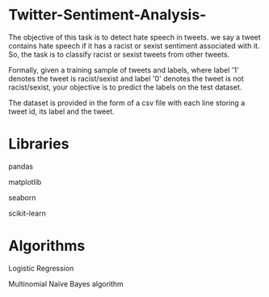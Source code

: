 # Twitter-Sentiment-Analysis-

The objective of this task is to detect hate speech in tweets. 
we say a tweet contains hate speech if it has a racist or sexist sentiment associated with it. So, the task is to classify racist or sexist tweets from other tweets.

Formally, given a training sample of tweets and labels, where label '1' denotes the tweet is racist/sexist and label '0' denotes the tweet is not racist/sexist,
your objective is to predict the labels on the test dataset.

The dataset is provided in the form of a csv file with each line storing a tweet id, its label and the tweet.

# Libraries

pandas

matplotlib

seaborn

scikit-learn



# Algorithms
Logistic Regression

Multinomial Naïve Bayes algorithm
